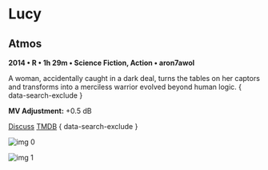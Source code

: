 # Lucy

## Atmos

**2014 • R • 1h 29m • Science Fiction, Action • aron7awol**

A woman, accidentally caught in a dark deal, turns the tables on her captors and transforms into a merciless warrior evolved beyond human logic.
{ data-search-exclude }

**MV Adjustment:** +0.5 dB

[Discuss](https://www.avsforum.com/threads/bass-eq-for-filtered-movies.2995212/post-56759212)  [TMDB](240832)
{ data-search-exclude }

![img 0](https://i.imgur.com/IrIRJO3.jpg)

![img 1](https://i.imgur.com/RU5kfeL.png)


